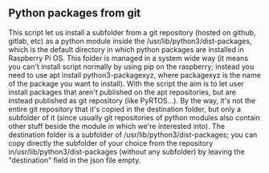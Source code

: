 ## Python packages from git
This script let us install a subfolder from a git repository (hosted on github, gitlab, etc) as a python module inside the /usr/lib/python3/dist-packages, which is the default directory in which python packages are installed in Raspberry Pi OS.
This folder is managed in a system wide way (it means you can't install script normally by using pip on the raspberry; instead you need to use apt install python3-packagexyz, where packagexyz is the name of the package you want to install).
With the script the aim is to let user install packages that aren't published on the apt repositories, but are instead published as git repository (like PyRTOS...).
By the way, it's not the entire git repository that it's copied in the destination folder, but only a subfolder of it (since usually git repositories of python modules also contain other stuff beside the module in which we're interested into).
The destination folder is a subfolder of /usr/lib/python3/dist-packages; you can copy directly the subfolder of your choice from the repository in/usr/lib/python3/dist-packages (without any subfolder) by leaving the "destination" field in the json file empty.
